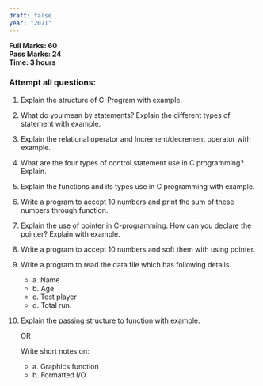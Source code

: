 ```yaml
---
draft: false
year: "2071"
---
```


**Full Marks: 60**\
**Pass Marks: 24**\
**Time: 3 hours**

### Attempt all questions:

1. Explain the structure of C-Program with example.
2. What do you mean by statements? Explain the different types of statement with example.
3. Explain the relational operator and Increment/decrement operator with example.
4. What are the four types of control statement use in C programming? Explain.
5. Explain the functions and its types use in C programming with example.
6. Write a program to accept 10 numbers and print the sum of these numbers through function.
7. Explain the use of pointer in C-programming. How can you declare the pointer?
   Explain with example.
8. Write a program to accept 10 numbers and soft them with using pointer.
9. Write a program to read the data file which has following details.

   - a. Name
   - b. Age
   - c. Test player
   - d. Total run.

10. Explain the passing structure to function with example.

    OR

    Write short notes on:

    - a. Graphics function
    - b. Formatted I/O
